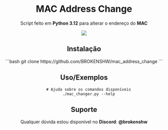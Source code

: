 
<div align="center">
	<h1>MAC Address Change</h1>
</div>

<div align="center">
	<p>Script feito em <b>Python 3.12</b> para alterar o endereço do <b>MAC</b></p>
</div>


<div align="center">
	<img src="https://github.com/user-attachments/assets/b558f97f-0cbf-4078-b0d5-2d734cf173d3">
</div>

<div align="center">
	
<h2>Instalação</h2>
```bash
  git clone https://github.com/BROKENSHW/mac_address_change
```

</div>

<div align="center">

<h2>Uso/Exemplos</h2>

```shell
    # Ajuda sobre os comandos disponíveis
    ./mac_changer.py --help
```
</div>

<div align="center">

<h2>Suporte</h2>

Qualquer dúvida estou disponível no <b>Discord</b>: <b>@brokenshw</b>

</div>
